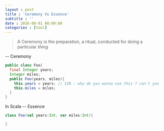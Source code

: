 ```yaml
---
layout : post
title : 'Ceremony Vs Essence'
subtitle : ''
date : 2016-09-01 00:00:00
categories : [tool]
---
```

> A Ceremony is the preparation, a ritual, conducted for doing a particular *thing*


-- Ceremony
```java
public class Foo{
  final Integer years;
  Integer miles;
  public Foo(years, miles){
    this.years = years; // SIN : why do you wanna use this ? can't you use maybe year1 or inputYear ???
    this.miles = miles;
  }
}

```
In Scala
-- Essence
```scala
class Foo(val years:Int, var miles:Int){

}
```

